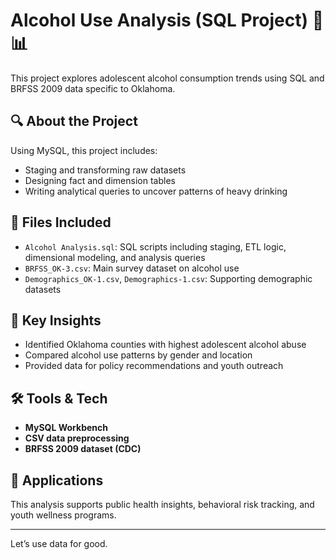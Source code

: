 # Alcohol Use Analysis (SQL Project) 🍺📊

This project explores adolescent alcohol consumption trends using SQL and BRFSS 2009 data specific to Oklahoma.

## 🔍 About the Project
Using MySQL, this project includes:
- Staging and transforming raw datasets
- Designing fact and dimension tables
- Writing analytical queries to uncover patterns of heavy drinking

## 📁 Files Included
- `Alcohol Analysis.sql`: SQL scripts including staging, ETL logic, dimensional modeling, and analysis queries
- `BRFSS_OK-3.csv`: Main survey dataset on alcohol use
- `Demographics_OK-1.csv`, `Demographics-1.csv`: Supporting demographic datasets

## 🧠 Key Insights
- Identified Oklahoma counties with highest adolescent alcohol abuse
- Compared alcohol use patterns by gender and location
- Provided data for policy recommendations and youth outreach

## 🛠️ Tools & Tech
- **MySQL Workbench**
- **CSV data preprocessing**
- **BRFSS 2009 dataset (CDC)**

## 🔗 Applications
This analysis supports public health insights, behavioral risk tracking, and youth wellness programs.

---

Let’s use data for good.
